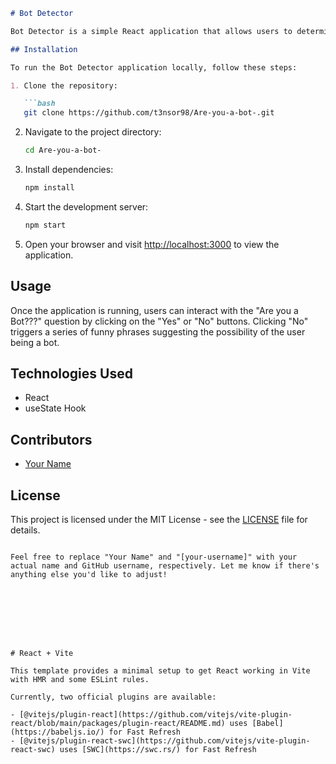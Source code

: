 ```markdown
# Bot Detector

Bot Detector is a simple React application that allows users to determine if they are interacting with a bot. The application displays a question "Are you a Bot???" along with options to answer "Yes" or "No". Upon clicking "No", the application generates funny phrases suggesting the possibility of the user being a bot.

## Installation

To run the Bot Detector application locally, follow these steps:

1. Clone the repository:

   ```bash
   git clone https://github.com/t3nsor98/Are-you-a-bot-.git
   ```

2. Navigate to the project directory:

   ```bash
   cd Are-you-a-bot-
   ```

3. Install dependencies:

   ```bash
   npm install
   ```

4. Start the development server:

   ```bash
   npm start
   ```

5. Open your browser and visit [http://localhost:3000](http://localhost:3000) to view the application.

## Usage

Once the application is running, users can interact with the "Are you a Bot???" question by clicking on the "Yes" or "No" buttons. Clicking "No" triggers a series of funny phrases suggesting the possibility of the user being a bot.

## Technologies Used

- React
- useState Hook

## Contributors

- [Your Name](https://github.com/your-username)

## License

This project is licensed under the MIT License - see the [LICENSE](LICENSE) file for details.
```

Feel free to replace "Your Name" and "[your-username]" with your actual name and GitHub username, respectively. Let me know if there's anything else you'd like to adjust!








# React + Vite

This template provides a minimal setup to get React working in Vite with HMR and some ESLint rules.

Currently, two official plugins are available:

- [@vitejs/plugin-react](https://github.com/vitejs/vite-plugin-react/blob/main/packages/plugin-react/README.md) uses [Babel](https://babeljs.io/) for Fast Refresh
- [@vitejs/plugin-react-swc](https://github.com/vitejs/vite-plugin-react-swc) uses [SWC](https://swc.rs/) for Fast Refresh


